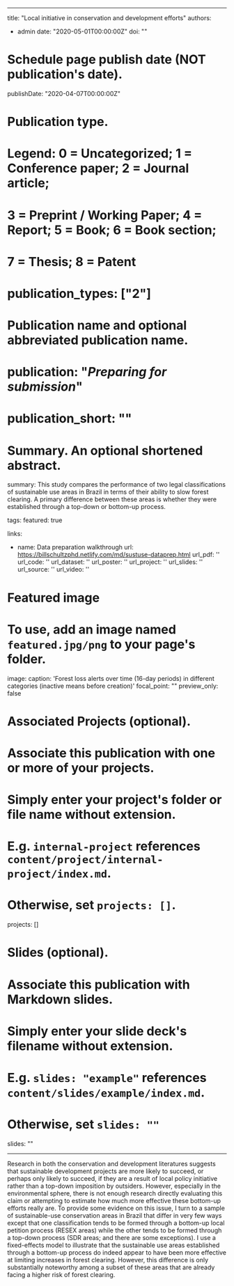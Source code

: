 
---
title: "Local initiative in conservation and development efforts"
authors:
- admin
date: "2020-05-01T00:00:00Z"
doi: ""

# Schedule page publish date (NOT publication's date).
publishDate: "2020-04-07T00:00:00Z"

# Publication type.
# Legend: 0 = Uncategorized; 1 = Conference paper; 2 = Journal article;
# 3 = Preprint / Working Paper; 4 = Report; 5 = Book; 6 = Book section;
# 7 = Thesis; 8 = Patent
# publication_types: ["2"]

# Publication name and optional abbreviated publication name.
# publication: "*Preparing for submission*"
# publication_short: ""

# Summary. An optional shortened abstract.
summary: This study compares the performance of two legal classifications of sustainable use areas in Brazil in terms of their ability to slow forest clearing. A primary difference between these areas is whether they were established through a top-down or bottom-up process.

tags:
featured: true

links:
- name: Data preparation walkthrough
  url: https://billschultzphd.netlify.com/md/sustuse-dataprep.html
url_pdf: ''
url_code: ''
url_dataset: ''
url_poster: ''
url_project: ''
url_slides: ''
url_source: ''
url_video: ''

# Featured image
# To use, add an image named `featured.jpg/png` to your page's folder. 
image:
  caption: 'Forest loss alerts over time (16-day periods) in different categories (inactive means before creation)'
  focal_point: ""
  preview_only: false

# Associated Projects (optional).
#   Associate this publication with one or more of your projects.
#   Simply enter your project's folder or file name without extension.
#   E.g. `internal-project` references `content/project/internal-project/index.md`.
#   Otherwise, set `projects: []`.

projects: []

# Slides (optional).
#   Associate this publication with Markdown slides.
#   Simply enter your slide deck's filename without extension.
#   E.g. `slides: "example"` references `content/slides/example/index.md`.
#   Otherwise, set `slides: ""`

slides: ""

---

Research in both the conservation and development literatures suggests that sustainable development projects are more likely to succeed, or perhaps only likely to succeed, if they are a result of local policy initiative rather than a top-down imposition by outsiders. However, especially in the environmental sphere, there is not enough research directly evaluating this claim or attempting to estimate how much more effective these bottom-up efforts really are. To provide some evidence on this issue, I turn to a sample of sustainable-use conservation areas in Brazil that differ in very few ways except that one classification tends to be formed through a bottom-up local petition process (RESEX areas) while the other tends to be formed through a top-down process (SDR areas; and there are some exceptions). I use a fixed-effects model to illustrate that the sustainable use areas established through a bottom-up process do indeed appear to have been more effective at limiting increases in forest clearing. However, this difference is only substantially noteworthy among a subset of these areas that are already facing a higher risk of forest clearing.
